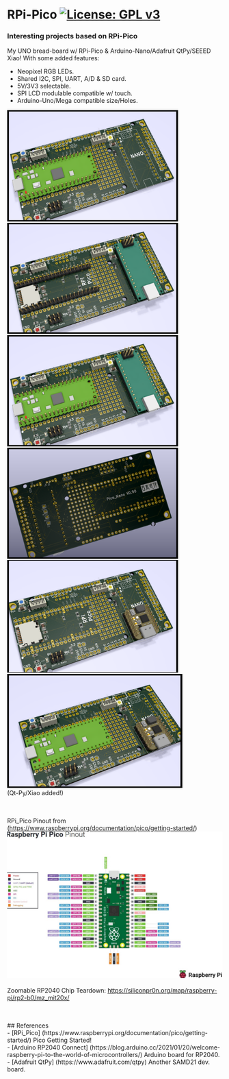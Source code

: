 # RPi-Pico [![License: GPL v3](https://img.shields.io/badge/License-GPLv3-blue.svg)](https://www.gnu.org/licenses/gpl-3.0)<br>
### Interesting projects based on RPi-Pico<br>
 
My UNO bread-board w/ RPi-Pico & Arduino-Nano/Adafruit QtPy/SEEED Xiao!
With some added features:
 - Neopixel RGB LEDs.
 - Shared I2C, SPI, UART, A/D & SD card.
 - 5V/3V3 selectable.
 - SPI LCD modulable compatible w/ touch.
 - Arduino-Uno/Mega compatible size/Holes.
 
<img src="pic/UnoPico.png" width=400><img src="pic/UnoNano.png" width=400> <br>
<img src="pic/UnoPicoNano.png" width=400><img src="pic/PicoNano_Back.png" width=400><br>
<img src="pic/UnoQtX.png" width=400><img src="pic/PicoQtX.png" width=410> <br>(Qt-Py/Xiao added!)<br>
<br>
<br>

RPi_Pico Pinout from (https://www.raspberrypi.org/documentation/pico/getting-started/)
<img src="pic/RPi_PicoPinout_R3.jpg" width=640>
<br>
<br>
Zoomable RP2040 Chip Teardown:
https://siliconpr0n.org/map/raspberry-pi/rp2-b0/mz_mit20x/

<br>
<br>
## References <br>
  - [RPi_Pico] (https://www.raspberrypi.org/documentation/pico/getting-started/) Pico Getting Started!<br>
  - [Arduino RP2040 Connect] (https://blog.arduino.cc/2021/01/20/welcome-raspberry-pi-to-the-world-of-microcontrollers/) Arduino board for RP2040.<br>
  - [Adafruit QtPy] (https://www.adafruit.com/qtpy) Another SAMD21 dev. board.<br><br>
 
  

